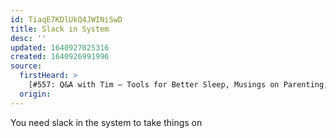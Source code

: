 ```yaml
---
id: TiaqE7KDlUkQ4JWINiSwD
title: Slack in System
desc: ''
updated: 1640927025316
created: 1640926991996
source: 
  firstHeard: >
    [#557: Q&A with Tim — Tools for Better Sleep, Musings on Parenting, the Different Roles of Fear, the Delight of Deepening Friendships, the Purpose of College, How to Boost Your Mood, HRV Training, and More — The Tim Ferriss Show](https://overcast.fm/+KebvSpkxo)
  origin:
---
```

You need slack in the system to take things on 
